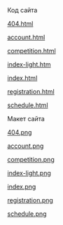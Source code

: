 <p>Код сайта</p>
<a href="https://github.com/Di7866/final-project/blob/main/Код%20сайта/account.html">404.html</a>
<p></p>
<a href="https://github.com/Di7866/final-project/blob/main/%D0%9A%D0%BE%D0%B4%20%D1%81%D0%B0%D0%B9%D1%82%D0%B0/competition.html">account.html</a>
<p></p>
<a href="https://github.com/Di7866/final-project/blob/main/%D0%9A%D0%BE%D0%B4%20%D1%81%D0%B0%D0%B9%D1%82%D0%B0/competition.html">competition.html</a>
<p></p>
<a href="https://github.com/Di7866/final-project/blob/main/%D0%9A%D0%BE%D0%B4%20%D1%81%D0%B0%D0%B9%D1%82%D0%B0/index-light.html">index-light.htm</a>
<p></p>
<a href="https://github.com/Di7866/final-project/blob/main/%D0%9A%D0%BE%D0%B4%20%D1%81%D0%B0%D0%B9%D1%82%D0%B0/index.html">index.html</a>
<p></p>
<a href="https://github.com/Di7866/final-project/blob/main/%D0%9A%D0%BE%D0%B4%20%D1%81%D0%B0%D0%B9%D1%82%D0%B0/registration.html">registration.html</a>
<p></p>
<a href="https://github.com/Di7866/final-project/blob/main/%D0%9A%D0%BE%D0%B4%20%D1%81%D0%B0%D0%B9%D1%82%D0%B0/schedule.html">schedule.html</a>


<p>Макет сайта</p>
<a href="https://github.com/Di7866/final-project/blob/main/Макет-дизайн/404.png">404.png</a>
<p></p>
<a href="https://github.com/Di7866/final-project/blob/main/Макет-дизайн/account%20.png">account.png</a>
<p></p>
<a href="https://github.com/Di7866/final-project/blob/main/Макет-дизайн/competition%20.png">competition.png</a>
<p></p>
<a href="https://github.com/Di7866/final-project/blob/main/Макет-дизайн/index%20-%20light.png">index-light.png</a>
<p></p>
<a href="https://github.com/Di7866/final-project/blob/main/Макет-дизайн/index%20.png">index.png</a>
<p></p>
<a href="https://github.com/Di7866/final-project/blob/main/Макет-дизайн/rtgistraeion.png">registration.png</a>
<p></p>
<a href="https://github.com/Di7866/final-project/blob/main/%D0%9C%D0%B0%D0%BA%D0%B5%D1%82-%D0%B4%D0%B8%D0%B7%D0%B0%D0%B9%D0%BD/schedule%20.png">schedule.png</a>
